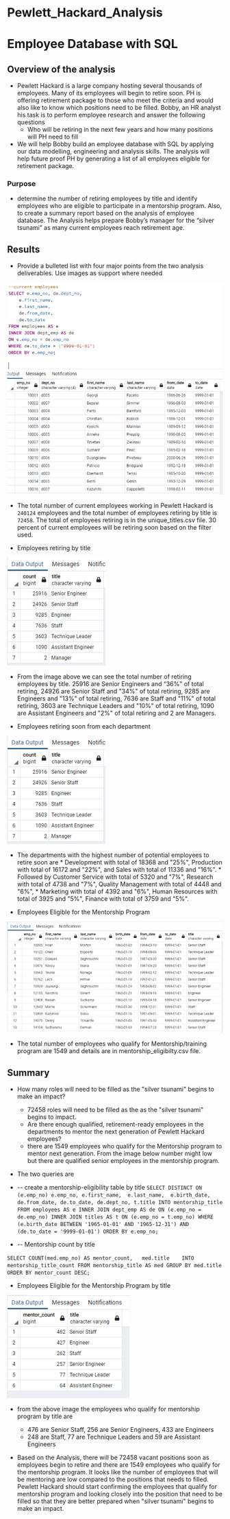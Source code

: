 # Pewlett_Hackard_Analysis
# **Employee Database with SQL** 
	
## **Overview of the analysis** 
* Pewlett Hackard is a large company hosting several thousands of employees. Many of its employees will begin to retire soon. PH is offering retirement package to those who meet the criteria and would also like to know which positions need to be filled. Bobby, an HR analyst his task is to perform employee research and answer the following questions 
	* Who will be retiring in the next few years and how many positions will PH need to fill
* We will help Bobby build an employee database with SQL by applying our data modelling, engineering and analysis skills. The analysis will help future proof PH by generating a list of all employees eligible for retirement package.

### Purpose 
* determine the number of retiring employees by title and identify employees who are eligible to participate in a mentorship program. Also, to create a summary report based on the analysis of employee database. The Analysis helps prepare Bobby’s manager for the “silver tsunami” as many current employees reach retirement age.


## **Results** 

* Provide a bulleted list with four major points from the two analysis deliverables. Use images as support where needed 

![CurrentEmployees](./Data/Current_Employees.png)

* The total number of current employees working in Pewlett Hackard is `240124` employees and the total number of employees retiring by title is `72458`. The total of employees retiring is in the unique_titles.csv file. 30 percent of current employees will be retiring soon based on the filter used. 

* Employees retiring by title 

![Employees retiring title](./Data/retiring_titles.png)

* From the image above we can see the total number of retiring employees by title. 25916 are Senior Engineers and “36%" of total retiring, 24926 are Senior Staff and "34%" of total retiring, 9285 are Engineers and "13%" of total retiring, 7636 are Staff and "11%" of total retiring, 3603 are Technique Leaders and "10%" of total retiring, 1090 are Assistant Engineers and "2%" of total retiring and 2 are Managers. 
	 
* Employees retiring soon from each department  

![Employees retiring Dept](./Data/retiring_titles.png) 

* The departments with the highest number of potential employees to retire soon are 
		* Development with total of 18368 and "25%", Production with total of 16172 and "22%", and Sales with total of 11336 and "16%". 
		* Followed by Customer Service with total of 5320 and "7%", Research with total of 4738 and "7%", Quality Management with total of 4448 and "6%", 
		* Marketing with total of 4392 and "6%", Human Resources with total of 3925 and "5%", Finance with total of 3759 and "5%". 

* Employees Eligible for the Mentorship Program

![Employees mentorship eligibilty](./Data/mentorship_eligibilty.png)

* The total number of employees who qualify for Mentorship/training program are 1549 and details are in mentorship_eligibilty.csv file.
	
	
## **Summary** 

* How many roles will need to be filled as the "silver tsunami" begins to make an impact?
	* 72458 roles will need to be filled as the as the "silver tsunami" begins to impact. 
	* Are there enough qualified, retirement-ready employees in the departments to mentor the next generation of Pewlett Hackard employees?
	* there are 1549 employees who qualify for the Mentorship program to mentor next generation. From the image below number might low but there are qualified senior employees in the mentorship program.

* The two queries are
* -- create a mentorship-eligibility table by title 
`SELECT DISTINCT ON (e.emp_no) e.emp_no,
	e.first_name, 
	e.last_name, 
	e.birth_date,
	de.from_date,
	de.to_date,
	de.dept_no,
	t.title
INTO mentorship_title
FROM employees AS e
INNER JOIN dept_emp AS de
ON (e.emp_no = de.emp_no)
INNER JOIN titles AS t
ON (e.emp_no = t.emp_no)
WHERE (e.birth_date BETWEEN '1965-01-01' AND '1965-12-31')
AND (de.to_date = '9999-01-01')
ORDER BY e.emp_no;`

* -- Mentorship count by title 

`SELECT COUNT(med.emp_no) AS mentor_count,	
	med.title	
INTO mentorship_title_count
FROM mentorship_title AS med
GROUP BY med.title
ORDER BY mentor_count DESC;`

* Employees Eligible for the Mentorship Program by title 

![Employees mentorship eligibiltytitle](./Data/mentorship_title_count.png)

* from the above image the employees who qualify for mentorship program by title are 
	* 476 are Senior Staff, 256 are Senior Engineers, 433 are Engineers  
	* 248 are Staff, 77 are Technique Leaders and 59 are Assistant Engineers 

* Based on the Analysis, there will be 72458 vacant positions soon as employees begin to retire and there are 1549 employees who qualify for the mentorship program. It looks like the number of employees that will be mentoring are low compared to the positions that needs to filled. Pewlett Hackard should start confirming the employees that qualify for mentorship program and looking closely into the position that need to be filled so that they are better prepared when "silver tsunami" begins to make an impact.


